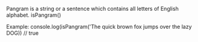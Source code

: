 Pangram is a string or a sentence which contains all letters of English alphabet. isPangram()

Example: 
console.log(isPangram('The quick brown fox jumps over the lazy DOG)) // true

